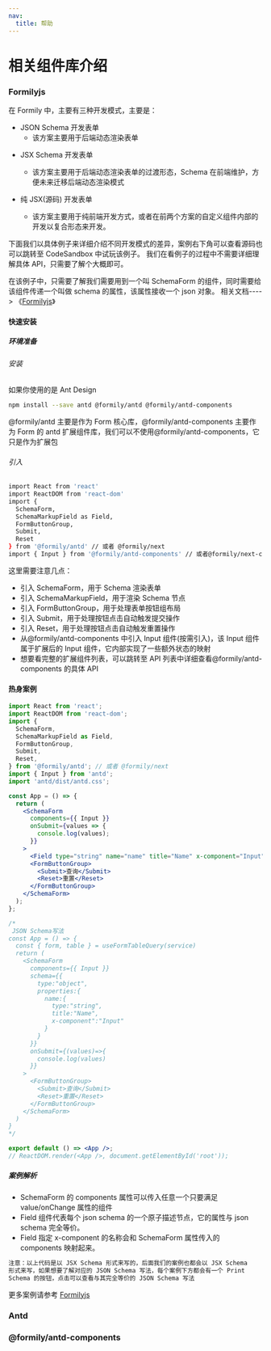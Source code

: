 ```yaml
---
nav:
  title: 帮助
---
```


# 相关组件库介绍

### Formilyjs

在 Formily 中，主要有三种开发模式，主要是：

- JSON Schema 开发表单
  - 该方案主要用于后端动态渲染表单

* JSX Schema 开发表单

  - 该方案主要用于后端动态渲染表单的过渡形态，Schema 在前端维护，方便未来迁移后端动态渲染模式

* 纯 JSX(源码) 开发表单
  - 该方案主要用于纯前端开发方式，或者在前两个方案的自定义组件内部的开发以复合形态来开发。

下面我们以具体例子来详细介绍不同开发模式的差异，案例右下角可以查看源码也可以跳转至 CodeSandbox 中试玩该例子。 我们在看例子的过程中不需要详细理解具体 API，只需要了解个大概即可。

在该例子中，只需要了解我们需要用到一个叫 SchemaForm 的组件，同时需要给该组件传递一个叫做 schema 的属性，该属性接收一个 json 对象。
相关文档----> 《<a href="https://formilyjs.org/#/0yTeT0/8MsesjHa" target="_blank">Formilyjs</a>》

#### 快速安装

##### 环境准备

###### 安装

如果你使用的是 Ant Design

```bash
npm install --save antd @formily/antd @formily/antd-components
```

@formily/antd 主要是作为 Form 核心库，@formily/antd-components 主要作为 Form 的 antd 扩展组件库，我们可以不使用@formily/antd-components，它只是作为扩展包

###### 引入

```bash
import React from 'react'
import ReactDOM from 'react-dom'
import {
  SchemaForm,
  SchemaMarkupField as Field,
  FormButtonGroup,
  Submit,
  Reset
} from '@formily/antd' // 或者 @formily/next
import { Input } from '@formily/antd-components' // 或者@formily/next-components
```

这里需要注意几点：

- 引入 SchemaForm，用于 Schema 渲染表单
- 引入 SchemaMarkupField，用于渲染 Schema 节点
- 引入 FormButtonGroup，用于处理表单按钮组布局
- 引入 Submit，用于处理按钮点击自动触发提交操作
- 引入 Reset，用于处理按钮点击自动触发重置操作
- 从@formily/antd-components 中引入 Input 组件(按需引入)，该 Input 组件属于扩展后的 Input 组件，它内部实现了一些额外状态的映射
- 想要看完整的扩展组件列表，可以跳转至 API 列表中详细查看@formily/antd-components 的具体 API

#### 热身案例

```jsx
import React from 'react';
import ReactDOM from 'react-dom';
import {
  SchemaForm,
  SchemaMarkupField as Field,
  FormButtonGroup,
  Submit,
  Reset,
} from '@formily/antd'; // 或者 @formily/next
import { Input } from 'antd';
import 'antd/dist/antd.css';

const App = () => {
  return (
    <SchemaForm
      components={{ Input }}
      onSubmit={values => {
        console.log(values);
      }}
    >
      <Field type="string" name="name" title="Name" x-component="Input" />
      <FormButtonGroup>
        <Submit>查询</Submit>
        <Reset>重置</Reset>
      </FormButtonGroup>
    </SchemaForm>
  );
};

/*
 JSON Schema写法
const App = () => {
  const { form, table } = useFormTableQuery(service)
  return (
    <SchemaForm
      components={{ Input }}
      schema={{
        type:"object",
        properties:{
          name:{
            type:"string",
            title:"Name",
            x-component":"Input"
          }
        }
      }}
      onSubmit={(values)=>{
        console.log(values)
      }}
    >
      <FormButtonGroup>
        <Submit>查询</Submit>
        <Reset>重置</Reset>
      </FormButtonGroup>
    </SchemaForm>
  )
}
*/

export default () => <App />;
// ReactDOM.render(<App />, document.getElementById('root'));
```

##### 案例解析

- SchemaForm 的 components 属性可以传入任意一个只要满足 value/onChange 属性的组件
- Field 组件代表每个 json schema 的一个原子描述节点，它的属性与 json schema 完全等价。
- Field 指定 x-component 的名称会和 SchemaForm 属性传入的 components 映射起来。

```html
注意：以上代码是以 JSX Schema 形式来写的，后面我们的案例也都会以 JSX Schema
形式来写，如果想要了解对应的 JSON Schema 写法，每个案例下方都会有一个 Print
Schema 的按钮，点击可以查看与其完全等价的 JSON Schema 写法
```

更多案例请参考 <a href="https://formilyjs.org/#/0yTeT0/P2I1IdiR" target="_blank">Formilyjs</a>

### Antd

### @formily/antd-components
